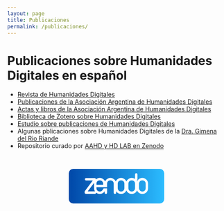 ```yaml
---
layout: page
title: Publicaciones
permalink: /publicaciones/
---
```



# Publicaciones sobre Humanidades Digitales en español
* [Revista de Humanidades Digitales](https://revistas.uned.es/index.php/RHD/)
* [Publicaciones de la Asociación Argentina de Humanidades Digitales](https://revistas.unlp.edu.ar/publicaahd/)
* [Actas y libros de la Asociación Argentina de Humanidades Digitales](https://aahd.net.ar/publicaciones/)
* [Biblioteca de Zotero sobre Humanidades Digitales](https://www.zotero.org/groups/197065/humanidades_digitales)
* [Estudio sobre publicaciones de Humanidades Digitales](https://docs.google.com/presentation/d/1qYzLdbDX2MblRyD2c456eyU_FkNbYTZMrHpci8eSk8g/edit?usp=sharing)
* Algunas pblicaciones sobre Humanidades Digitales de la [Dra. Gimena del Rio Riande](https://orcid.org/0000-0002-8997-5415)
* Repositorio curado por [AAHD y HD LAB en Zenodo](https://zenodo.org/communities/humanidades_digitales/search?page=1&size=20)

<br/>

<p style="text-align:center">
<a class="header__link" href="https://zenodo.org/communities/humanidades_digitales/search?page=1&size=20" target="_blank">
  <svg version="1.1" id="Layer_1" xmlns="http://www.w3.org/2000/svg" xmlns:xlink="http://www.w3.org/1999/xlink" x="100px" y="100px"
   width="220px" height="80px" viewBox="0 0 220 80" enable-background="new 0 0 220 80"
   xml:space="preserve">
  <linearGradient id="zenodo-gradient" gradientUnits="userSpaceOnUse" x1="0%" y1="0%" x2="100%" y2="0%">
    <stop stop-color="#0047A8" offset="0"/><stop stop-color="#2BBCFF" offset="1"/>
  </linearGradient>
  <rect x="0" y="0" rx="10px" ry="10px" width="220px" height="80px" fill="url(#zenodo-gradient)" />
  <g transform="translate(36.5, 10)">
    <path fill="#FFFFFF" d="M145.301,18.875c-0.705-1.602-1.656-2.997-2.846-4.19c-1.189-1.187-2.584-2.125-4.188-2.805
        c-1.604-0.678-3.307-1.02-5.102-1.02c-1.848,0-3.564,0.342-5.139,1.02c-0.787,0.339-1.529,0.74-2.225,1.205
        c-0.701,0.469-1.357,1.003-1.967,1.6c-0.377,0.37-0.727,0.761-1.051,1.17c-0.363,0.457-0.764,1.068-0.992,1.439
        c-0.281,0.456-0.957,1.861-1.254,2.828c0.041-1.644,0.281-4.096,1.254-5.472V2.768c0-0.776-0.279-1.431-0.84-1.965
        C120.396,0.268,119.75,0,119.021,0c-0.777,0-1.43,0.268-1.969,0.803c-0.531,0.534-0.801,1.189-0.801,1.965v10.569
        c-1.117-0.778-2.322-1.386-3.605-1.824c-1.285-0.436-2.637-0.654-4.045-0.654c-1.799,0-3.496,0.342-5.1,1.02
        c-1.605,0.679-3,1.618-4.195,2.805c-1.186,1.194-2.139,2.588-2.836,4.19c-0.053,0.12-0.1,0.242-0.15,0.364
        c-0.047-0.122-0.094-0.244-0.146-0.364c-0.705-1.602-1.656-2.997-2.846-4.19c-1.189-1.187-2.586-2.125-4.188-2.805
        c-1.604-0.678-3.307-1.02-5.102-1.02c-1.848,0-3.564,0.342-5.139,1.02c-1.584,0.679-2.979,1.618-4.191,2.805
        c-1.213,1.194-2.164,2.588-2.842,4.19c-0.049,0.115-0.092,0.23-0.137,0.344c-0.047-0.114-0.092-0.229-0.141-0.344
        c-0.701-1.602-1.65-2.997-2.84-4.19c-1.191-1.187-2.588-2.125-4.193-2.805c-1.604-0.678-3.301-1.02-5.104-1.02
        c-1.842,0-3.557,0.342-5.137,1.02c-1.578,0.679-2.977,1.618-4.186,2.805c-1.221,1.194-2.166,2.588-2.848,4.19
        c-0.043,0.106-0.082,0.214-0.125,0.32c-0.043-0.106-0.084-0.214-0.131-0.32c-0.707-1.602-1.656-2.997-2.848-4.19
        c-1.188-1.187-2.582-2.125-4.184-2.805c-1.605-0.678-3.309-1.02-5.104-1.02c-1.85,0-3.564,0.342-5.137,1.02
        c-1.467,0.628-2.764,1.488-3.91,2.552V13.99c0-1.557-1.262-2.822-2.82-2.822H3.246c-1.557,0-2.82,1.265-2.82,2.822
        c0,1.559,1.264,2.82,2.82,2.82h15.541L0.557,41.356C0.195,41.843,0,42.433,0,43.038v1.841c0,1.558,1.264,2.822,2.822,2.822
        h21.047c1.488,0,2.705-1.153,2.812-2.614c0.932,0.743,1.967,1.364,3.109,1.848c1.605,0.684,3.299,1.021,5.102,1.021
        c2.723,0,5.15-0.726,7.287-2.187c1.727-1.176,3.092-2.639,4.084-4.389v3.805c0,0.778,0.264,1.436,0.805,1.968
        c0.531,0.537,1.189,0.803,1.967,0.803c0.73,0,1.369-0.266,1.93-0.803c0.561-0.532,0.838-1.189,0.838-1.968v-9.879h-0.01
        c0-0.002,0.01-0.013,0.01-0.013s-6.137,0-6.912,0c-0.58,0-1.109,0.154-1.566,0.472c-0.463,0.316-0.793,0.744-0.982,1.275
        l-0.453,0.93c-0.631,1.365-1.566,2.443-2.809,3.244c-1.238,0.803-2.633,1.201-4.188,1.201c-1.023,0-2.004-0.191-2.955-0.579
        c-0.941-0.39-1.758-0.935-2.439-1.64c-0.682-0.703-1.227-1.52-1.641-2.443c-0.41-0.924-0.617-1.893-0.617-2.916v-2.476h17.715
        h1.309h5.539v-8.385c0-1.015,0.191-1.99,0.582-2.912c0.389-0.922,0.936-1.74,1.645-2.444c0.699-0.703,1.514-1.249,2.441-1.641
        c0.918-0.388,1.92-0.581,2.982-0.581c1.023,0,2.01,0.193,2.955,0.581c0.945,0.393,1.762,0.938,2.439,1.641
        c0.682,0.704,1.225,1.521,1.641,2.444c0.412,0.922,0.621,1.896,0.621,2.912v21.208c0,0.778,0.266,1.436,0.799,1.968
        c0.535,0.537,1.191,0.803,1.971,0.803c0.729,0,1.371-0.266,1.934-0.803c0.553-0.532,0.834-1.189,0.834-1.968v-3.803
        c0.588,1.01,1.283,1.932,2.1,2.749c1.189,1.189,2.586,2.124,4.191,2.804c1.602,0.684,3.303,1.021,5.102,1.021
        c1.795,0,3.498-0.337,5.102-1.021c1.602-0.68,3.01-1.614,4.227-2.804c1.211-1.19,2.162-2.589,2.842-4.189
        c0.037-0.095,0.074-0.19,0.109-0.286c0.039,0.096,0.074,0.191,0.113,0.286c0.678,1.601,1.625,2.999,2.842,4.189
        c1.213,1.189,2.607,2.124,4.189,2.804c1.574,0.684,3.293,1.021,5.139,1.021c1.795,0,3.5-0.337,5.105-1.021
        c1.6-0.68,2.994-1.614,4.184-2.804c1.191-1.19,2.141-2.589,2.848-4.189c0.051-0.12,0.098-0.239,0.146-0.36
        c0.049,0.121,0.094,0.24,0.146,0.36c0.703,1.601,1.652,2.999,2.842,4.189c1.189,1.189,2.586,2.124,4.191,2.804
        c1.604,0.684,3.303,1.021,5.102,1.021c1.795,0,3.498-0.337,5.102-1.021c1.604-0.68,3.01-1.614,4.227-2.804
        c1.211-1.19,2.16-2.589,2.842-4.189c0.678-1.606,1.02-3.306,1.02-5.104v-10.86C146.355,22.182,146.002,20.479,145.301,18.875z
         M7.064,42.06l14.758-19.874c-0.078,0.587-0.121,1.184-0.121,1.791v10.86c0,1.799,0.35,3.498,1.059,5.104
        c0.328,0.752,0.719,1.458,1.156,2.119c-0.016,0-0.031-0.001-0.047-0.001H7.064z M42.541,26.817H27.24v-2.841
        c0-1.015,0.189-1.99,0.58-2.912c0.391-0.922,0.936-1.74,1.645-2.444c0.697-0.703,1.516-1.249,2.438-1.641
        c0.922-0.388,1.92-0.581,2.99-0.581c1.02,0,2.002,0.193,2.949,0.581c0.949,0.393,1.764,0.938,2.441,1.641
        c0.682,0.704,1.225,1.521,1.641,2.444c0.414,0.922,0.617,1.896,0.617,2.912V26.817z M91.688,34.837
        c0,1.023-0.189,1.992-0.582,2.916c-0.389,0.924-0.936,1.74-1.637,2.443c-0.705,0.705-1.523,1.25-2.445,1.64
        c-0.92,0.388-1.92,0.579-2.984,0.579c-1.023,0-2.004-0.191-2.955-0.579c-0.945-0.39-1.758-0.935-2.439-1.64
        c-0.682-0.703-1.229-1.52-1.641-2.443s-0.617-1.893-0.617-2.916v-10.86c0-1.015,0.191-1.99,0.582-2.912
        c0.387-0.922,0.934-1.74,1.639-2.444c0.701-0.703,1.52-1.249,2.441-1.641c0.922-0.388,1.92-0.581,2.99-0.581
        c1.018,0,2.004,0.193,2.947,0.581c0.951,0.393,1.764,0.938,2.443,1.641c0.68,0.704,1.223,1.521,1.641,2.444
        c0.412,0.922,0.617,1.896,0.617,2.912V34.837z M116.252,34.837c0,1.023-0.203,1.992-0.617,2.916
        c-0.412,0.924-0.961,1.74-1.641,2.443c-0.68,0.705-1.492,1.25-2.443,1.64c-0.943,0.388-1.93,0.579-2.949,0.579
        c-1.07,0-2.066-0.191-2.988-0.579c-0.924-0.39-1.74-0.935-2.439-1.64c-0.707-0.703-1.252-1.52-1.643-2.443
        s-0.584-1.893-0.584-2.916v-10.86c0-1.015,0.211-1.99,0.619-2.912c0.416-0.922,0.961-1.74,1.641-2.444
        c0.682-0.703,1.496-1.249,2.439-1.641c0.951-0.388,1.934-0.581,2.955-0.581c1.068,0,2.062,0.193,2.986,0.581
        c0.926,0.393,1.738,0.938,2.443,1.641c0.703,0.704,1.252,1.521,1.641,2.444c0.389,0.922,0.58,1.896,0.58,2.912V34.837z
         M140.816,34.837c0,1.023-0.193,1.992-0.58,2.916c-0.393,0.924-0.939,1.74-1.641,2.443c-0.705,0.705-1.523,1.25-2.443,1.64
        c-0.922,0.388-1.92,0.579-2.986,0.579c-1.021,0-2.004-0.191-2.955-0.579c-0.943-0.39-1.758-0.935-2.438-1.64
        c-0.682-0.703-1.23-1.52-1.643-2.443s-0.619-1.893-0.619-2.916v-10.86c0-1.015,0.193-1.99,0.584-2.912
        c0.387-0.922,0.934-1.74,1.639-2.444c0.703-0.703,1.518-1.249,2.441-1.641c0.924-0.388,1.92-0.581,2.99-0.581
        c1.02,0,2.004,0.193,2.949,0.581c0.949,0.393,1.764,0.938,2.441,1.641c0.682,0.704,1.225,1.521,1.643,2.444
        c0.412,0.922,0.617,1.896,0.617,2.912V34.837z"/>
    </g>
  </svg>
</a>
</p>
